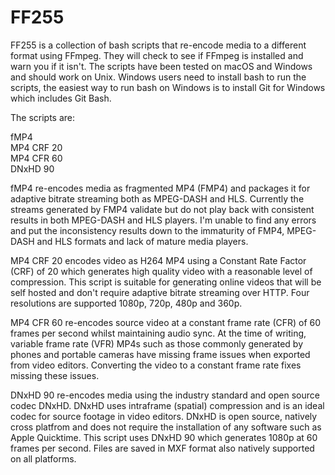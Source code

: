 # FF255
FF255 is a collection of bash scripts that re-encode media to a different format using FFmpeg. They will check to see if FFmpeg is installed and warn you if it isn't. The scripts have been tested on macOS and Windows and should work on Unix. Windows users need to install bash to run the scripts, the easiest way to run bash on Windows is to install Git for Windows which includes Git Bash.

The scripts are:

fMP4\
MP4 CRF 20\
MP4 CFR 60\
DNxHD 90

fMP4 re-encodes media as fragmented MP4 (FMP4) and packages it for adaptive bitrate streaming both as MPEG-DASH and HLS. Currently the streams generated by FMP4 validate but do not play back with consistent results in both MPEG-DASH and HLS players. I'm unable to find any errors and put the inconsistency results down to the immaturity of FMP4, MPEG-DASH and HLS formats and lack of mature media players.

MP4 CRF 20 encodes video as H264 MP4 using a Constant Rate Factor (CRF) of 20 which generates high quality video with a reasonable level of compression. This script is suitable for generating online videos that will be self hosted and don't require adaptive bitrate streaming over HTTP. Four resolutions are supported 1080p, 720p, 480p and 360p.

MP4 CFR 60 re-encodes source video at a constant frame rate (CFR) of 60 frames per second whilst maintaining audio sync. At the time of writing, variable frame rate (VFR) MP4s such as those commonly generated by phones and portable cameras have missing frame issues when exported from video editors. Converting the video to a constant frame rate fixes missing these issues.

DNxHD 90 re-encodes media using the industry standard and open source codec DNxHD. DNxHD uses intraframe (spatial) compression and is an ideal codec for source footage in video editors. DNxHD is open source, natively cross platfrom and does not require the installation of any software such as Apple Quicktime. This script uses DNxHD 90 which generates 1080p at 60 frames per second. Files are saved in MXF format also natively supported on all platforms.
